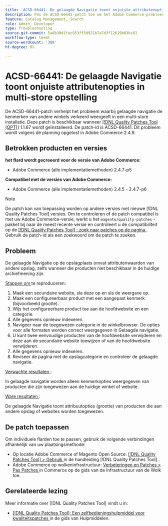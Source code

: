 ```yaml
---
title: 'ACSD-66441: De gelaagde Navigatie toont onjuiste attributenopties in multi-store opstelling'
description: Pas de ACSD-66441-patch toe om het Adobe Commerce-probleem te verhelpen, waarbij de kenmerken van andere winkels in een multi-store-instelling onjuist worden weergegeven door gelaagde navigatie.
feature: Catalog Management, Search
role: Admin, Developer
type: Troubleshooting
source-git-commit: 5a8b30d1fac953ff5d921b7a7d3f12619b03bc81
workflow-type: tm+mt
source-wordcount: '388'
ht-degree: 0%

---
```



# ACSD-66441: De gelaagde Navigatie toont onjuiste attributenopties in multi-store opstelling

De ACSD-66441-patch verhelpt het probleem waarbij gelaagde navigatie de kenmerken van andere winkels verkeerd weergeeft in een multi-store installatie. Deze patch is beschikbaar wanneer [[!DNL Quality Patches Tool (QPT)]](/help/tools/quality-patches-tool/quality-patches-tool-to-self-serve-quality-patches.md) 1.1.67 wordt geïnstalleerd. De patch-id is ACSD-66441. Dit probleem wordt volgens de planning opgelost in Adobe Commerce 2.4.9.

## Betrokken producten en versies

**het flard wordt gecreeerd voor de versie van Adobe Commerce:**

* Adobe Commerce (alle implementatiemethoden) 2.4.7-p5

**Compatibel met de versies van Adobe Commerce:**

* Adobe Commerce (alle implementatiemethoden) 2.4.5 - 2.4.7-p6

>[!NOTE]
>
>De patch kan van toepassing worden op andere versies met nieuwe [!DNL Quality Patches Tool] versies. Om te controleren of de patch compatibel is met uw Adobe Commerce-versie, werkt u het `magento/quality-patches` -pakket bij naar de meest recente versie en controleert u de compatibiliteit op de [[!DNL Quality Patches Tool] : zoek naar patches op de pagina ](https://experienceleague.adobe.com/tools/commerce-quality-patches/index.html) . Gebruik de patch-id als een zoekwoord om de patch te zoeken.

## Probleem

De gelaagde Navigatie op de opslagplaats omvat attributenwaarden van andere opslag, zelfs wanneer die producten niet beschikbaar in de huidige archiefmening zijn.

<u> Stappen om </u> te reproduceren:

1. Maak een secundaire website, sla deze op en sla de weergave op.
1. Maak een configureerbaar product met een aangepast kenmerk (bijvoorbeeld grootte).
1. Wijs het configureerbare product toe aan de hoofdwebsite en een categorie.
1. Alle gegevens opnieuw indexeren.
1. Navigeer naar de toegewezen categorie in de winkelbrowser. De opties voor alle formaten worden correct weergegeven in Gelaagde navigatie.
1. U kunt twee eenvoudige producten van de hoofdwebsite verwijderen en deze aan de secundaire website toewijzen of van de hoofdwebsite verwijderen.
1. Alle gegevens opnieuw indexeren.
1. Reviseer de pagina met de opslagcategorie en controleer de gelaagde navigatie.

<u> Verwachte resultaten </u>:

In gelaagde navigatie worden alleen kenmerkopties weergegeven van producten die zijn toegewezen aan de huidige winkel of website.

<u> Ware resultaten </u>:

De gelaagde Navigatie toont attribuutopties (grootte) van producten die aan andere opslag of websites worden toegewezen.

## De patch toepassen

Om individuele flarden toe te passen, gebruik de volgende verbindingen afhankelijk van uw plaatsingsmethode:

* Op locatie Adobe Commerce of Magento Open Source: [[!DNL Quality Patches Tool] > Gebruik ](/help/tools/quality-patches-tool/usage.md) in de handleiding [!DNL Quality Patches Tool] .
* Adobe Commerce op wolkeninfrastructuur: [ Verbeteringen en Patches > Pas Patches ](https://experienceleague.adobe.com/docs/commerce-cloud-service/user-guide/develop/upgrade/apply-patches.html) in Commerce op de gids van de Infrastructuur van de Wolk toe.

## Gerelateerde lezing

Meer informatie over [!DNL Quality Patches Tool] vindt u in:

* [[!DNL Quality Patches Tool]: Een zelfbedieningshulpmiddel voor kwaliteitspatches ](/help/tools/quality-patches-tool/quality-patches-tool-to-self-serve-quality-patches.md) in de gids van Hulpmiddelen.
